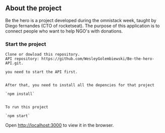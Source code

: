 ## About the project

Be the hero is a project developed during the omnistack week, taught by Diego fernandes (CTO of rocketseat).
The purpose of this application is to connect people who want to help NGO's with donations.



### Start the project
    Clone or dowload this repository.
    API repository: https://github.com/WesleyGolembiewski/Be-the-hero-API.git.

    you need to start the API first.


    After that, you need to install all the depencies for that project

    `npm install`


    To run this project

    `npm start`


Open [http://localhost:3000](http://localhost:3000) to view it in the browser.
